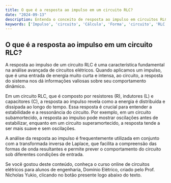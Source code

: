 ```yaml
---
title: O que é a resposta ao impulso em um circuito RLC?
date: "2024-09-13"
description: Entenda o conceito de resposta ao impulso em circuitos RLC e sua importância na análise avançada de circuitos elétricos.
keywords: ['Impulso', 'circuito', 'Cálculo', 'Forma', 'circuito', 'RLC', 'inverso']
---
```


## O que é a resposta ao impulso em um circuito RLC?

A resposta ao impulso de um circuito RLC é uma característica fundamental na análise avançada de circuitos elétricos. Quando aplicamos um impulso, que é uma entrada de energia muito curta e intensa, ao circuito, a resposta do sistema nos dá informações valiosas sobre seu comportamento dinâmico. 

Em um circuito RLC, que é composto por resistores (R), indutores (L) e capacitores (C), a resposta ao impulso revela como a energia é distribuída e dissipada ao longo do tempo. Essa resposta é crucial para entender a estabilidade e a ressonância do circuito. Por exemplo, em um circuito subamortecido, a resposta ao impulso pode mostrar oscilações antes de estabilizar, enquanto em um circuito superamortecido, a resposta tende a ser mais suave e sem oscilações.

A análise da resposta ao impulso é frequentemente utilizada em conjunto com a transformada inversa de Laplace, que facilita a compreensão das formas de onda resultantes e permite prever o comportamento do circuito sob diferentes condições de entrada.

Se você gostou deste conteúdo, conheça o curso online de circuitos elétricos para alunos de engenharia, Domínio Elétrico, criado pelo Prof. Nicholas Yukio, clicando no botão presente logo abaixo do texto.